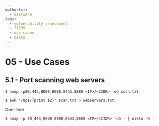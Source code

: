 ```yaml
---
author(s):
  - Userware
tags:
  - vulnerability-assessment
  - T1595
  - use-cases
  - nikto
---
```

# 05 - Use Cases

## 5.1 - Port scanning web servers

```
$ nmap -p80,443,8000,8080,8443,8888 <IP>/<CIDR> -oG scan.txt

$ awk '/Up$/{print $2}' scan.txt > webservers.txt
```

One-liner

```
$ nmap -p 80,443,8000,8080,8443,8888 <IP>/<CIDR> -oG - | nikto -h -
```